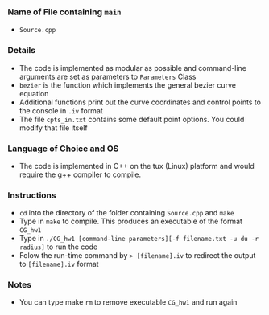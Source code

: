 ### Name of File containing `main` 
* `Source.cpp`

### Details
* The code is implemented as modular as possible and command-line arguments are set as parameters to `Parameters` Class
* `bezier` is the function which implements the general bezier curve equation
* Additional functions print out the curve coordinates and control points to the console in `.iv` format
* The file `cpts_in.txt` contains some default point options. You could modify that file itself

### Language of Choice and OS
* The code is implemented in C++ on the tux (Linux) platform and would require the g++ compiler to compile.

### Instructions 
* `cd` into the directory of the folder containing `Source.cpp` and `make`
* Type in `make` to compile. This produces an executable of the format `CG_hw1`
* Type in `./CG_hw1 [command-line parameters][-f filename.txt -u du -r radius]` to run the code
* Folow the run-time command by `> [filename].iv` to redirect the output to `[filename].iv` format

### Notes
* You can type make `rm` to remove executable `CG_hw1` and run again
